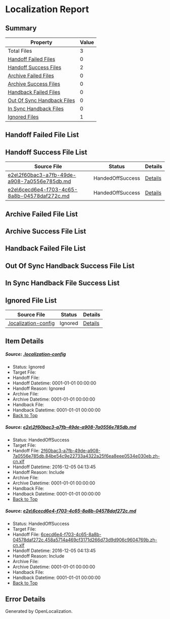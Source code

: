 # <a name='report-top'></a> Localization Report

## Summary
 Property | Value 
 -------- | ----- 
 Total Files | 3
[ Handoff Failed Files ](#handoff-failed-list)| 0
[ Handoff Success Files ](#handoff-success-list)| 2
[ Archive Failed Files ](#archive-failed-list)| 0
[ Archive Success Files ](#archive-success-list)| 0
[ Handback Failed Files ](#handback-failed-list)| 0
[ Out Of Sync Handback Files ](#outofsync-handback-success-list)| 0
[ In Sync Handback Files ](#insync-handback-success-list)| 0
[ Ignored Files ](#ignored-list)| 1

## <a name='handoff-failed-list'></a> Handoff Failed File List

## <a name='handoff-success-list'></a> Handoff Success File List
 Source File | Status | Details 
 ----------- | ------ | ------- 
 [e2e\2f60bac3-a7fb-49de-a908-7a0556e785db.md](https://github.com/OpenLocalizationTestOrg/ol-test0/blob/a8c5d68175816b627bf8ffbd7c8f5f3131cb145a/e2e/2f60bac3-a7fb-49de-a908-7a0556e785db.md) | HandedOffSuccess | [Details](#133c5ddb9b3bb2974c587ca57d7563814787d00f1)
 [e2e\6cecd6e4-f703-4c65-8a8b-04578daf272c.md](https://github.com/OpenLocalizationTestOrg/ol-test0/blob/a8c5d68175816b627bf8ffbd7c8f5f3131cb145a/e2e/6cecd6e4-f703-4c65-8a8b-04578daf272c.md) | HandedOffSuccess | [Details](#aefc8f9af52a8ee7ea957f975b2002c21021f0232)

## <a name='archive-failed-list'></a> Archive Failed File List

## <a name='archive-success-list'></a> Archive Success File List

## <a name='handback-failed-list'></a> Handback Failed File List

## <a name='outofsync-handback-success-list'></a> Out Of Sync Handback Success File List

## <a name='insync-handback-success-list'></a> In Sync Handback File Success List

## <a name='ignored-list'></a> Ignored File List
 Source File | Status | Details 
 ----------- | ------ | ------- 
 [.localization-config](https://github.com/OpenLocalizationTestOrg/ol-test0/blob/a8c5d68175816b627bf8ffbd7c8f5f3131cb145a/.localization-config) | Ignored | [Details](#c268a05ecaa7ec85942ed632c29928ee5bd6da8d0)

## Item Details
##### <a name='c268a05ecaa7ec85942ed632c29928ee5bd6da8d0'></a> Source: [.localization-config](https://github.com/OpenLocalizationTestOrg/ol-test0/blob/a8c5d68175816b627bf8ffbd7c8f5f3131cb145a/.localization-config)
* Status: Ignored
* Target File: 
* Handoff File: 
* Handoff Datetime: 0001-01-01 00:00:00
* Handoff Reason: Ignored
* Archive File: 
* Archive Datetime: 0001-01-01 00:00:00
* Handback File: 
* Handback Datetime: 0001-01-01 00:00:00
* [Back to Top](#report-top)

##### <a name='133c5ddb9b3bb2974c587ca57d7563814787d00f1'></a> Source: [e2e\2f60bac3-a7fb-49de-a908-7a0556e785db.md](https://github.com/OpenLocalizationTestOrg/ol-test0/blob/a8c5d68175816b627bf8ffbd7c8f5f3131cb145a/e2e/2f60bac3-a7fb-49de-a908-7a0556e785db.md)
* Status: HandedOffSuccess
* Target File: 
* Handoff File: [2f60bac3-a7fb-49de-a908-7a0556e785db.84be54c9e22733a4322a25f6ea8eee0534e030eb.zh-cn.xlf](https://github.com/OpenLocalizationTestOrg/ol-test0-handoff/blob/83120e970f463da0db23a566f395f2e596084dc2/ol-handoff/OpenLocalizationTestOrg/ol-test0-zhcn/shujia/ht/2f60bac3-a7fb-49de-a908-7a0556e785db.84be54c9e22733a4322a25f6ea8eee0534e030eb.zh-cn.xlf)
* Handoff Datetime: 2016-12-05 04:13:45
* Handoff Reason: Include
* Archive File: 
* Archive Datetime: 0001-01-01 00:00:00
* Handback File: 
* Handback Datetime: 0001-01-01 00:00:00
* [Back to Top](#report-top)

##### <a name='aefc8f9af52a8ee7ea957f975b2002c21021f0232'></a> Source: [e2e\6cecd6e4-f703-4c65-8a8b-04578daf272c.md](https://github.com/OpenLocalizationTestOrg/ol-test0/blob/a8c5d68175816b627bf8ffbd7c8f5f3131cb145a/e2e/6cecd6e4-f703-4c65-8a8b-04578daf272c.md)
* Status: HandedOffSuccess
* Target File: 
* Handoff File: [6cecd6e4-f703-4c65-8a8b-04578daf272c.458a5714a469cf3171d266d73d9d906c9604769b.zh-cn.xlf](https://github.com/OpenLocalizationTestOrg/ol-test0-handoff/blob/83120e970f463da0db23a566f395f2e596084dc2/ol-handoff/OpenLocalizationTestOrg/ol-test0-zhcn/shujia/ht/6cecd6e4-f703-4c65-8a8b-04578daf272c.458a5714a469cf3171d266d73d9d906c9604769b.zh-cn.xlf)
* Handoff Datetime: 2016-12-05 04:13:45
* Handoff Reason: Include
* Archive File: 
* Archive Datetime: 0001-01-01 00:00:00
* Handback File: 
* Handback Datetime: 0001-01-01 00:00:00
* [Back to Top](#report-top)


## Error Details

Generated by OpenLocalization.

